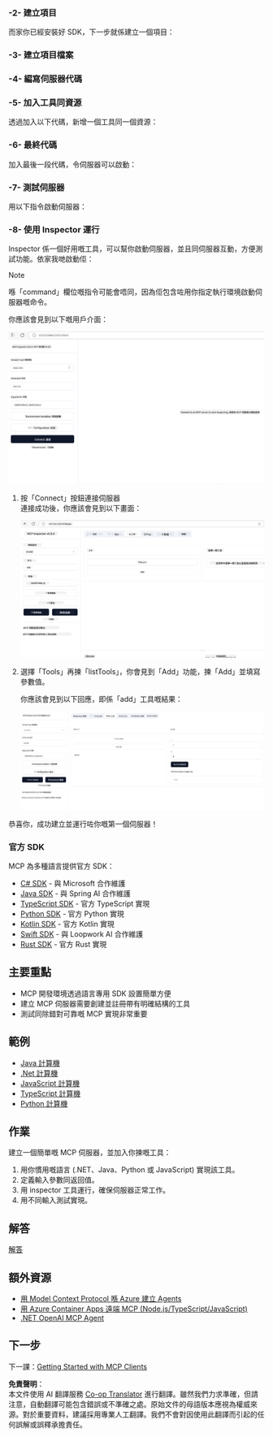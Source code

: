 <!--
CO_OP_TRANSLATOR_METADATA:
{
  "original_hash": "d90651bcd1df019768921d531653638a",
  "translation_date": "2025-06-12T21:27:40+00:00",
  "source_file": "03-GettingStarted/01-first-server/README.md",
  "language_code": "hk"
}
-->
### -2- 建立項目

而家你已經安裝好 SDK，下一步就係建立一個項目：

### -3- 建立項目檔案

### -4- 編寫伺服器代碼

### -5- 加入工具同資源

透過加入以下代碼，新增一個工具同一個資源：

### -6- 最終代碼

加入最後一段代碼，令伺服器可以啟動：

### -7- 測試伺服器

用以下指令啟動伺服器：

### -8- 使用 Inspector 運行

Inspector 係一個好用嘅工具，可以幫你啟動伺服器，並且同伺服器互動，方便測試功能。依家我哋啟動佢：

> [!NOTE]
> 喺「command」欄位嘅指令可能會唔同，因為佢包含咗用你指定執行環境啟動伺服器嘅命令。

你應該會見到以下嘅用戶介面：

![Connect](../../../../translated_images/connect.141db0b2bd05f096fb1dd91273771fd8b2469d6507656c3b0c9df4b3c5473929.hk.png)

1. 按「Connect」按鈕連接伺服器  
   連接成功後，你應該會見到以下畫面：

   ![Connected](../../../../translated_images/connected.73d1e042c24075d386cacdd4ee7cd748c16364c277d814e646ff2f7b5eefde85.hk.png)

2. 選擇「Tools」再揀「listTools」，你會見到「Add」功能，揀「Add」並填寫參數值。

   你應該會見到以下回應，即係「add」工具嘅結果：

   ![Result of running add](../../../../translated_images/ran-tool.a5a6ee878c1369ec1e379b81053395252a441799dbf23416c36ddf288faf8249.hk.png)

恭喜你，成功建立並運行咗你嘅第一個伺服器！

### 官方 SDK

MCP 為多種語言提供官方 SDK：
- [C# SDK](https://github.com/modelcontextprotocol/csharp-sdk) - 與 Microsoft 合作維護
- [Java SDK](https://github.com/modelcontextprotocol/java-sdk) - 與 Spring AI 合作維護
- [TypeScript SDK](https://github.com/modelcontextprotocol/typescript-sdk) - 官方 TypeScript 實現
- [Python SDK](https://github.com/modelcontextprotocol/python-sdk) - 官方 Python 實現
- [Kotlin SDK](https://github.com/modelcontextprotocol/kotlin-sdk) - 官方 Kotlin 實現
- [Swift SDK](https://github.com/modelcontextprotocol/swift-sdk) - 與 Loopwork AI 合作維護
- [Rust SDK](https://github.com/modelcontextprotocol/rust-sdk) - 官方 Rust 實現

## 主要重點

- MCP 開發環境透過語言專用 SDK 設置簡單方便
- 建立 MCP 伺服器需要創建並註冊帶有明確結構的工具
- 測試同除錯對可靠嘅 MCP 實現非常重要

## 範例

- [Java 計算機](../samples/java/calculator/README.md)
- [.Net 計算機](../../../../03-GettingStarted/samples/csharp)
- [JavaScript 計算機](../samples/javascript/README.md)
- [TypeScript 計算機](../samples/typescript/README.md)
- [Python 計算機](../../../../03-GettingStarted/samples/python)

## 作業

建立一個簡單嘅 MCP 伺服器，並加入你揀嘅工具：
1. 用你慣用嘅語言 (.NET、Java、Python 或 JavaScript) 實現該工具。
2. 定義輸入參數同返回值。
3. 用 inspector 工具運行，確保伺服器正常工作。
4. 用不同輸入測試實現。

## 解答

[解答](./solution/README.md)

## 額外資源

- [用 Model Context Protocol 喺 Azure 建立 Agents](https://learn.microsoft.com/azure/developer/ai/intro-agents-mcp)
- [用 Azure Container Apps 遠端 MCP (Node.js/TypeScript/JavaScript)](https://learn.microsoft.com/samples/azure-samples/mcp-container-ts/mcp-container-ts/)
- [.NET OpenAI MCP Agent](https://learn.microsoft.com/samples/azure-samples/openai-mcp-agent-dotnet/openai-mcp-agent-dotnet/)

## 下一步

下一課：[Getting Started with MCP Clients](/03-GettingStarted/02-client/README.md)

**免責聲明**：  
本文件使用 AI 翻譯服務 [Co-op Translator](https://github.com/Azure/co-op-translator) 進行翻譯。雖然我們力求準確，但請注意，自動翻譯可能包含錯誤或不準確之處。原始文件的母語版本應視為權威來源。對於重要資料，建議採用專業人工翻譯。我們不會對因使用此翻譯而引起的任何誤解或誤釋承擔責任。